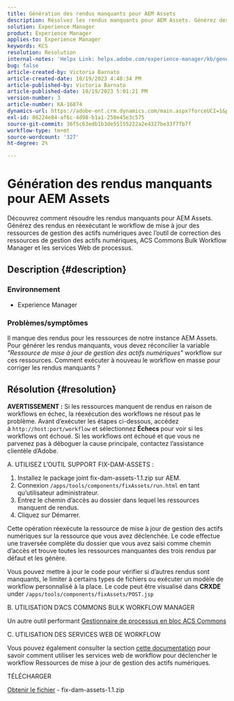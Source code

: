 ```yaml
---
title: Génération des rendus manquants pour AEM Assets
description: Résolvez les rendus manquants pour AEM Assets. Générez des rendus à l’aide de l’outil de correction des ressources de gestion des actifs numériques, d’ACS Commons Bulk Workflow Manager et des services Web de workflow.
solution: Experience Manager
product: Experience Manager
applies-to: Experience Manager
keywords: KCS
resolution: Resolution
internal-notes: 'Helpx Link: helpx.adobe.com/experience-manager/kb/generating-the-missing-renditions-for-aem-assets.html'
bug: false
article-created-by: Victoria Barnato
article-created-date: 10/19/2023 4:48:34 PM
article-published-by: Victoria Barnato
article-published-date: 10/19/2023 5:01:21 PM
version-number: 3
article-number: KA-16874
dynamics-url: https://adobe-ent.crm.dynamics.com/main.aspx?forceUCI=1&pagetype=entityrecord&etn=knowledgearticle&id=b44dac56-9f6e-ee11-8df0-6045bd006793
exl-id: 86224e84-af6c-4d98-b1a1-258e45e3c575
source-git-commit: 36f5c63edb1b3de55155222a2e4327be33f7fb7f
workflow-type: tm+mt
source-wordcount: '327'
ht-degree: 2%

---
```


# Génération des rendus manquants pour AEM Assets


Découvrez comment résoudre les rendus manquants pour AEM Assets. Générez des rendus en réexécutant le workflow de mise à jour des ressources de gestion des actifs numériques avec l’outil de correction des ressources de gestion des actifs numériques, ACS Commons Bulk Workflow Manager et les services Web de processus.

## Description {#description}


### <b>Environnement</b>

- Experience Manager




### <b>Problèmes/symptômes</b>

Il manque des rendus pour les ressources de notre instance AEM Assets. Pour générer les rendus manquants, vous devez réconcilier la variable *&quot;Ressource de mise à jour de gestion des actifs numériques&quot;* workflow sur ces ressources. Comment exécuter à nouveau le workflow en masse pour corriger les rendus manquants ?


## Résolution {#resolution}


<b>AVERTISSEMENT :</b> Si les ressources manquent de rendus en raison de workflows en échec, la réexécution des workflows ne résout pas le problème. Avant d’exécuter les étapes ci-dessous, accédez à `http://host:port/workflow` et sélectionnez <b>Échecs </b>pour voir si les workflows ont échoué. Si les workflows ont échoué et que vous ne parvenez pas à déboguer la cause principale, contactez l’assistance clientèle d’Adobe.

A. UTILISEZ L’OUTIL SUPPORT FIX-DAM-ASSETS :

1. Installez le package joint fix-dam-assets-1.1.zip sur AEM.
2. Connexion `/apps/tools/components/fixAssets/run.html` en tant qu’utilisateur administrateur.
3. Entrez le chemin d’accès au dossier dans lequel les ressources manquent de rendus.
4. Cliquez sur Démarrer.


Cette opération réexécute la ressource de mise à jour de gestion des actifs numériques sur la ressource que vous avez déclenchée. Le code effectue une traversée complète du dossier que vous avez saisi comme chemin d’accès et trouve toutes les ressources manquantes des trois rendus par défaut et les génère.

Vous pouvez mettre à jour le code pour vérifier si d’autres rendus sont manquants, le limiter à certains types de fichiers ou exécuter un modèle de workflow personnalisé à la place. Le code peut être visualisé dans <b>CRXDE </b>under `/apps/tools/components/fixAssets/POST.jsp`



B. UTILISATION D’ACS COMMONS BULK WORKFLOW MANAGER

Un autre outil performant [Gestionnaire de processus en bloc ACS Commons](https://adobe-consulting-services.github.io/acs-aem-commons/features/bulk-workflow-manager/index.html)



C. UTILISATION DES SERVICES WEB DE WORKFLOW

Vous pouvez également consulter la section [cette documentation](https://helpx.adobe.com/experience-manager/6-2/sites/developing/using/wf-program-interaction.html#Creating,%20Reading%20or%20Deleting%20Workflow%20Models) pour savoir comment utiliser les services web de workflow pour déclencher le workflow Ressources de mise à jour de gestion des actifs numériques.

TÉLÉCHARGER

[Obtenir le fichier](https://helpx.adobe.com/content/dam/help/en/experience-manager/kb/generating-the-missing-renditions-for-aem-assets/_jcr_content/main-pars/download_section/download-1/fix-dam-assets-11.zip "fix-dam-assets-1.1.zip") - fix-dam-assets-1.1.zip
